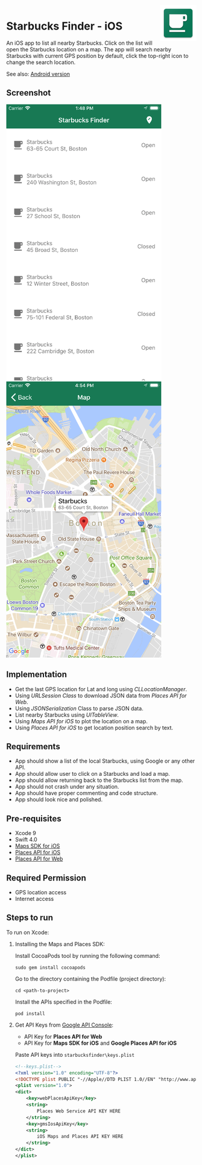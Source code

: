<img src="docs/ic_launcher.png" alt="Starbucks Finder icon" title="Starbucks Finder" align="right" height="96" width="96"/>

Starbucks Finder - iOS
====================================

An iOS app to list all nearby Starbucks.
Click on the list will open the Starbucks location on a map.
The app will search nearby Starbucks with current GPS position by default, click the top-right icon to change the search location.

See also: [Android version](https://github.com/CHico-Lee/Starbucks-Finder-Android)


Screenshot
--------------
![Alt text](docs/starbucks_list.png?raw=true "Starbucks on List")
![Alt text](docs/starbucks_map.png?raw=true "Starbucks on Map")


Implementation
------------

- Get the last GPS location for Lat and long using *CLLocationManager*.
- Using *URLSession Class* to download JSON data from *Places API for Web*.
- Using *JSONSerialization* Class to parse JSON data.
- List nearby Starbucks using *UITableView*.
- Using *Maps API for iOS* to plot the location on a map.
- Using *Places API for iOS* to get location position search by text.


Requirements
------------

- App should show a list of the local Starbucks, using Google or any other API.
- App should allow user to click on a Starbucks and load a map.
- App should allow returning back to the Starbucks list from the map.
- App should not crash under any situation.
- App should have proper commenting and code structure.
- App should look nice and polished.


Pre-requisites
--------------

- Xcode 9
- Swift 4.0
- [Maps SDK for iOS](https://developers.google.com/maps/documentation/ios-sdk/intro)
- [Places API for iOS](https://developers.google.com/places/ios-sdk/intro)
- [Places API for Web](https://developers.google.com/places/web-service/intro)


Required Permission
--------------

- GPS location access
- Internet access


Steps to run
--------------

To run on Xcode:

1. Installing the Maps and Places SDK:

    Install CocoaPods tool by running the following command:
    ```
    sudo gem install cocoapods
    ```

    Go to the directory containing the Podfile (project directory):
    ```
    cd <path-to-project>
    ```

    Install the APIs specified in the Podfile:
    ```
    pod install
    ```


2. Get API Keys from [Google API Console](https://console.developers.google.com/):

    - API Key for **Places API for Web**
    - API Key for **Maps SDK for iOS** and **Google Places API for iOS**

    Paste API keys into `starbucksfinder\keys.plist`
    ```xml
    <!--keys.plist-->
    <?xml version="1.0" encoding="UTF-8"?>
    <!DOCTYPE plist PUBLIC "-//Apple//DTD PLIST 1.0//EN" "http://www.apple.com/DTDs/PropertyList-1.0.dtd">
    <plist version="1.0">
    <dict>
        <key>webPlacesApiKey</key>
        <string>
            Places Web Service API KEY HERE
        </string>
        <key>gmsIosApiKey</key>
        <string>
            iOS Maps and Places API KEY HERE
        </string>
    </dict>
    </plist>
    ```
